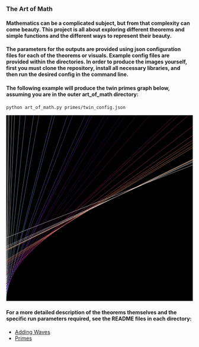 ### The Art of Math

#### Mathematics can be a complicated subject, but from that complexity can come beauty. This project is all about exploring different theorems and simple functions and the different ways to represent their beauty.

#### The parameters for the outputs are provided using json configuration files for each of the theorems or visuals. Example config files are provided within the directories. In order to produce the images yourself, first you must clone the repository, install all necessary libraries, and then run the desired config in the command line.

#### The following example will produce the twin primes graph below, assuming you are in the outer art_of_math directory:

    python art_of_math.py primes/twin_config.json


![Twin prime example](/output/primes/twin/20x20/black_twilight.png)

#### For a more detailed description of the theorems themselves and the specific run parameters required, see the README files in each directory:

- [Adding Waves](/adding_waves/README.md)
- [Primes](/primes/README.md)